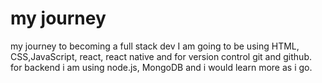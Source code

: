 # my journey
my journey to becoming a full stack dev
I am going to be using HTML, CSS,JavaScript, react, react native and for version control git and github.
for backend i am using node.js, MongoDB and i would learn more as i go.
